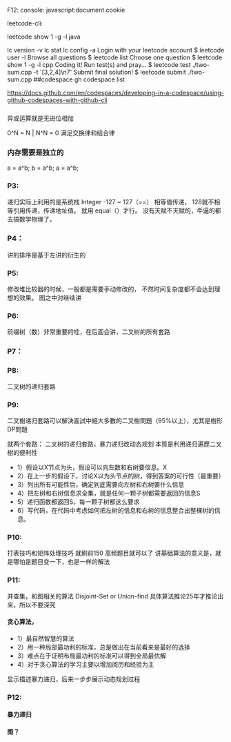 


F12: console: javascript:document.cookie

leetcode-cli:

leetcode show 1 -g -l java

lc version -v
lc stat
lc config -a
Login with your leetcode account        $ leetcode user -l
Browse all questions                    $ leetcode list
Choose one question                     $ leetcode show 1 -g -l cpp
Coding it!
Run test(s) and pray...                 $ leetcode test ./two-sum.cpp -t '[3,2,4]\n7'
Submit final solution!                  $ leetcode submit ./two-sum.cpp
##codespace
gh codespace list

https://docs.github.com/en/codespaces/developing-in-a-codespace/using-github-codespaces-with-github-cli  

###
异或运算就是无进位相加

0^N = N  | N^N = 0
满足交换律和结合律

### 内存需要是独立的
a = a^b;
b = a^b;
a = a^b;

### P3:
递归实际上利用的是系统栈
Integer -127 ~ 127（==） 相等值传递， 128就不相等引用传递，传递地址值。 就用 equal（）才行。
没有天赋不天赋的，牛逼的都去搞数学物理了。

### P4：
讲的排序是基于左讲的衍生的
### P5:
修改堆比较器的时候，一般都是需要手动修改的， 不然时间复杂度都不会达到理想的效果。 图之中对继续讲

### P6:
前缀树（数）非常重要的哇，在后面会讲，二叉树的所有套路

### P7：

### P8:
二叉树的递归套路

### P9:
二叉樹递归套路可以解決面試中絕大多數的二叉樹問題（95%以上），尤其是樹形DP問題

就两个套路： 二叉树的递归套路，暴力递归改动态规划
本質是利用递归遍歷二叉樹的便利性
* 1）假设以X节点为头，假设可以向左数和右树要信息。X
* 2）在上一步的假设下，讨论X以为头节点的树，得到答案的可行性（最重要）
* 3）列出所有可能性后，确定到底需要向左树和右树要什么信息
* 4）把左树和右树信息求全集，就是任何一颗子树都需要返回的信息S
* 5）递归函数都返回S，每一颗子树都这么要求
* 6）写代码，在代码中考虑如何把左树的信息和右树的信息整合出整棵树的信息。

### P10:
打表技巧和矩阵处理技巧
就刷前150 高频题目就可以了
讲基础算法的意义是，就是哪怕是题目变一下，也是一样的解法

### P11:
并查集，和图相关的算法 Disjoint-Set or Union-find 具体算法推论25年才推论出来，所以不要深究
#### 贪心算法，
* 1）最自然智慧的算法
* 2）用一种局部最功利的标准，总是做出在当前看来是最好的选择 
* 3）难点在于证明布局最功利的标准可以得到全局最优解
* 4）对于贪心算法的学习主要以增加阅历和经验为主

显示描述暴力递归，后来一步步展示动态规划过程
### P12:
#### 暴力递归
#### 图？

